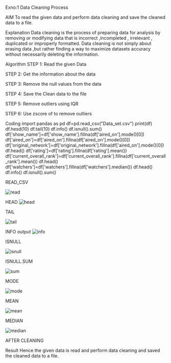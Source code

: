 Exno:1
Data Cleaning Process

AIM
To read the given data and perform data cleaning and save the cleaned data to a file.

Explanation
Data cleaning is the process of preparing data for analysis by removing or modifying data that is incorrect ,incompleted , irrelevant , duplicated or improperly formatted. Data cleaning is not simply about erasing data ,but rather finding a way to maximize datasets accuracy without necessarily deleting the information.

Algorithm
STEP 1: Read the given Data

STEP 2: Get the information about the data

STEP 3: Remove the null values from the data

STEP 4: Save the Clean data to the file

STEP 5: Remove outliers using IQR

STEP 6: Use zscore of to remove outliers

Coding
import pandas as pd
df=pd.read_csv("Data_set.csv")
print(df)
df.hesd(10)
df.tail(10)
df.info()
df.isnull().sum()
df['show_name']=df['show_name'].fillna(df['aired_on'].mode()[0])
df['aired_on']=df['aired_on'].fillna(df['aired_on'].mode()[0])
df['original_network']=df['original_network'].fillna(df['aired_on'].mode()[0])
df.head()
df['rating']=df['rating'].fillna(df['rating'].mean())
df['current_overall_rank']=df['current_overall_rank'].fillna(df['current_overall_rank'].mean())
df.head()
df['watchers']=df['watchers'].fillna(df['watchers'].median())
df.head()
df.info()
df.isnull().sum()

READ_CSV

![read](https://github.com/RAVENPRAVIN/exno1/assets/146820534/34df5aec-c7bb-4244-b481-e3935f805dd1)


HEAD
![head](https://github.com/RAVENPRAVIN/exno1/assets/146820534/521b3b1c-6fd2-4f90-b35c-3e4da9debae9)


TAIL


![tail](https://github.com/RAVENPRAVIN/exno1/assets/146820534/d46fff3a-7d85-4ed3-b390-480bdb7453ef)


INFO
output
![info](https://github.com/RAVENPRAVIN/exno1/assets/146820534/d0527683-4027-467c-b5c2-8eb65ac5d93b)



ISNULL

![isnull](https://github.com/RAVENPRAVIN/exno1/assets/146820534/e3ff7b0a-33b4-4906-a814-74de89b05baf)



ISNULL.SUM

![sum](https://github.com/RAVENPRAVIN/exno1/assets/146820534/5227d7c3-144f-4862-9a9f-aacb5b31ae3b)


MODE

![mode](https://github.com/RAVENPRAVIN/exno1/assets/146820534/4fe6b52a-523b-45ac-9c68-83cb92ca30eb)



MEAN

![mean](https://github.com/RAVENPRAVIN/exno1/assets/146820534/8b66312c-c6fa-42ba-a310-1ee7ce7829de)



MEDIAN


![median](https://github.com/RAVENPRAVIN/exno1/assets/146820534/e30847a1-9b8a-4dd5-a33b-8c8ca1e32d99)




AFTER CLEANING


Result
Hence the given data is read and perform data cleaning and saved the cleaned data to a file.
